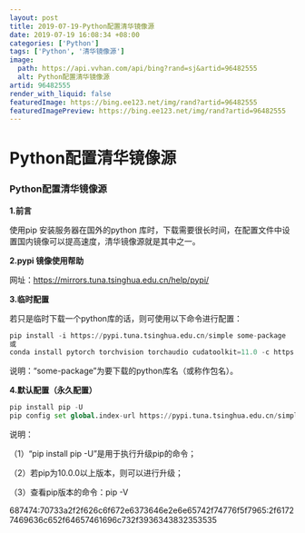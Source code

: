```yaml
---
layout: post
title: 2019-07-19-Python配置清华镜像源
date: 2019-07-19 16:08:34 +08:00
categories: ['Python']
tags: ['Python', '清华镜像源']
image:
  path: https://api.vvhan.com/api/bing?rand=sj&artid=96482555
  alt: Python配置清华镜像源
artid: 96482555
render_with_liquid: false
featuredImage: https://bing.ee123.net/img/rand?artid=96482555
featuredImagePreview: https://bing.ee123.net/img/rand?artid=96482555
---
```


# Python配置清华镜像源

### Python配置清华镜像源

**1.前言**

使用pip 安装服务器在国外的python 库时，下载需要很长时间，在配置文件中设置国内镜像可以提高速度，清华镜像源就是其中之一。
  
**2.pypi 镜像使用帮助**

网址：https://mirrors.tuna.tsinghua.edu.cn/help/pypi/

**3.临时配置**

若只是临时下载一个python库的话，则可使用以下命令进行配置：

```python
pip install -i https://pypi.tuna.tsinghua.edu.cn/simple some-package
或
conda install pytorch torchvision torchaudio cudatoolkit=11.0 -c https://mirrors.tuna.tsinghua.edu.cn/anaconda/cloud/pytorch/win-64/   # 这是安装Pytorch的镜像路径

```

说明：“some-package”为要下载的python库名（或称作包名）。

**4.默认配置（永久配置）**

```python
pip install pip -U
pip config set global.index-url https://pypi.tuna.tsinghua.edu.cn/simple

```

说明：
  
（1）“pip install pip -U”是用于执行升级pip的命令；
  
（2）若pip为10.0.0以上版本，则可以进行升级；
  
（3）查看pip版本的命令：pip -V

687474:70733a2f2f626c6f672e6373646e2e6e65742f74776f5f7965:2f61727469636c652f64657461696c732f3936343832353535